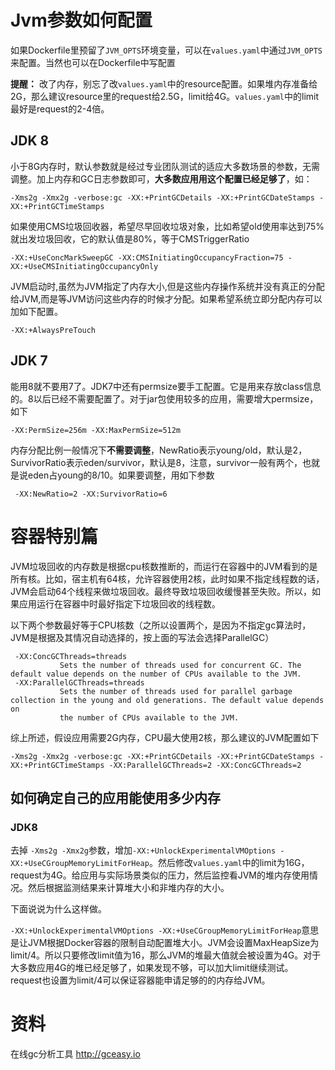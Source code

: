 # Jvm参数如何配置

如果Dockerfile里预留了`JVM_OPTS`环境变量，可以在`values.yaml`中通过`JVM_OPTS`来配置。当然也可以在Dockerfile中写配置

**提醒：** 改了内存，别忘了改`values.yaml`中的resource配置。如果堆内存准备给2G，那么建议resource里的request给2.5G，limit给4G。`values.yaml`中的limit最好是request的2-4倍。

## JDK 8

小于8G内存时，默认参数就是经过专业团队测试的适应大多数场景的参数，无需调整。加上内存和GC日志参数即可，**大多数应用用这个配置已经足够了**，如：
```
-Xms2g -Xmx2g -verbose:gc -XX:+PrintGCDetails -XX:+PrintGCDateStamps -XX:+PrintGCTimeStamps
```

如果使用CMS垃圾回收器，希望尽早回收垃圾对象，比如希望old使用率达到75%就出发垃圾回收，它的默认值是80%，等于CMSTriggerRatio
```
-XX:+UseConcMarkSweepGC -XX:CMSInitiatingOccupancyFraction=75 -XX:+UseCMSInitiatingOccupancyOnly
```

JVM启动时,虽然为JVM指定了内存大小,但是这些内存操作系统并没有真正的分配给JVM,而是等JVM访问这些内存的时候才分配。如果希望系统立即分配内存可以加如下配置。
```
-XX:+AlwaysPreTouch
```

## JDK 7

能用8就不要用7了。JDK7中还有permsize要手工配置。它是用来存放class信息的。8以后已经不需要配置了。对于jar包使用较多的应用，需要增大permsize，如下
```
-XX:PermSize=256m -XX:MaxPermSize=512m
```
内存分配比例一般情况下**不需要调整**，NewRatio表示young/old，默认是2，SurvivorRatio表示eden/survivor，默认是8，注意，survivor一般有两个，也就是说eden占young的8/10。如果要调整，用如下参数
```
 -XX:NewRatio=2 -XX:SurvivorRatio=6
```

# 容器特别篇

JVM垃圾回收的内存数是根据cpu核数推断的，而运行在容器中的JVM看到的是所有核。比如，宿主机有64核，允许容器使用2核，此时如果不指定线程数的话，JVM会启动64个线程来做垃圾回收。最终导致垃圾回收缓慢甚至失败。所以，如果应用运行在容器中时最好指定下垃圾回收的线程数。

以下两个参数最好等于CPU核数（之所以设置两个，是因为不指定gc算法时，JVM是根据及其情况自动选择的，按上面的写法会选择ParallelGC）

```
 -XX:ConcGCThreads=threads
           Sets the number of threads used for concurrent GC. The default value depends on the number of CPUs available to the JVM.
 -XX:ParallelGCThreads=threads
           Sets the number of threads used for parallel garbage collection in the young and old generations. The default value depends on
           the number of CPUs available to the JVM.
```

综上所述，假设应用需要2G内存，CPU最大使用2核，那么建议的JVM配置如下
```
-Xms2g -Xmx2g -verbose:gc -XX:+PrintGCDetails -XX:+PrintGCDateStamps -XX:+PrintGCTimeStamps -XX:ParallelGCThreads=2 -XX:ConcGCThreads=2
```

## 如何确定自己的应用能使用多少内存

### JDK8

去掉 `-Xms2g -Xmx2g`参数，增加`-XX:+UnlockExperimentalVMOptions -XX:+UseCGroupMemoryLimitForHeap`。然后修改`values.yaml`中的limit为16G，request为4G。给应用与实际场景类似的压力，然后监控看JVM的堆内存使用情况。然后根据监测结果来计算堆大小和非堆内存的大小。

下面说说为什么这样做。

`-XX:+UnlockExperimentalVMOptions -XX:+UseCGroupMemoryLimitForHeap`意思是让JVM根据Docker容器的限制自动配置堆大小。JVM会设置MaxHeapSize为limit/4。所以只要修改limit值为16，那么JVM的堆最大值就会被设置为4G。对于大多数应用4G的堆已经足够了，如果发现不够，可以加大limit继续测试。 request也设置为limit/4可以保证容器能申请足够的的内存给JVM。

# 资料

在线gc分析工具 http://gceasy.io
